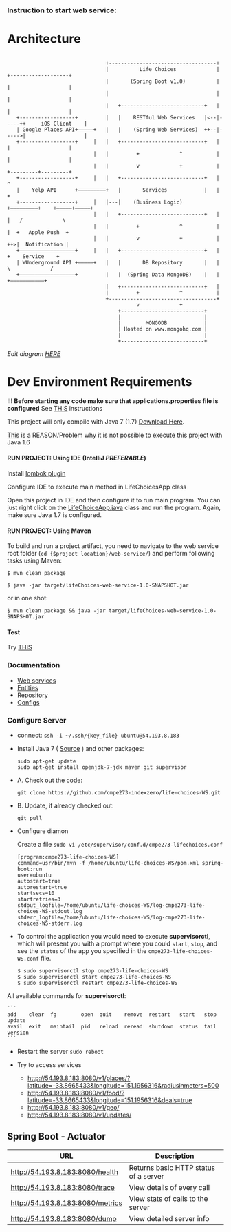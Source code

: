 ### Instruction to start web service:

Architecture
=============
```
   
                                +-----------------------------------+                           
                                |          Life Choices             |      +-------------------+
                                |       (Spring Boot v1.0)          |      |                   |
                                |                                   |      |                   |
                                |   +---------------------------+   |      |                   |
   +------------------+         |   |    RESTful Web Services   |<--|-----++     iOS Client    |
   | Google Places API+–––––+   |   |    (Spring Web Services)  ++--|----->|                   |
   +------------------+     |   |   +---------------------------+   |      |                   |
                            |   |         +             ^           |      |                   |
                            |   |         v             +           |      +---------+---------+
   +------------------+     |   |   +---------------------------+   |                ^          
   |    Yelp API      +–––––––––+   |       Services            |   |                +          
   +------------------+     |   |---|    (Business Logic)       +–––––––––+    +–––––+–––––+    
                            |   |   +---------------------------+   |     |   /             \   
                            |   |         +             ^           |     |  +   Apple Push  +  
                            |   |         v             +           |     ++>|  Notification |  
   +––––––––––––––––––+     |   |   +---------------------------+   |        +    Service    +  
   | WUnderground API +–––––+   |   |       DB Repository       |   |         \             /   
   +––––––––––––––––––+         |   |  (Spring Data MongoDB)    |   |          +–––––––––––+    
                                |   +---------------------------+   |                           
                                |         +             ^           |                           
                                +-----------------------------------+                           
                                          v             +                                       
                                    +---------------------------+                               
                                    |                           |                               
                                    |        MONGODB            |                               
                                    | Hosted on www.mongohq.com |                               
                                    |                           |                               
                                    +---------------------------+                               
```


*Edit diagram [HERE](http://www.asciiflow.com/#Draw916687349784866310/284750133)*

Dev Environment Requirements
=============================

!!! **Before starting any code make sure that applications.properties file is configured** See [THIS](https://github.com/cmpe273-indexzero/life-choices-WS/blob/master/src/main/resources/README.md) instructions

This project will only compile with Java 7 (1.7) [Download Here](http://www.oracle.com/technetwork/java/javase/downloads/jdk7-downloads-1880260.html).

[This](https://github.com/spring-projects/spring-boot/pull/497) is a REASON/Problem why it is not possible to execute this project with Java 1.6

#### RUN PROJECT: Using IDE (IntelliJ *PREFERABLE*)

Install [lombok plugin](http://plugins.jetbrains.com/plugin/6317)

Configure IDE to execute main method in LifeChoicesApp class

Open this project in IDE and then configure it to run main program. You can just right click on the [LifeChoiceApp.java](https://github.com/cmpe273-indexzero/life-choices-WS/blob/master/src/main/java/edu/sjsu/cmpe283/lifechoices/LifeChoicesApp.java) class and run the program. Again, make sure Java 1.7 is configured.

#### RUN PROJECT: Using Maven
To build and run a project artifact, you need to navigate to the web service root folder (`cd {$project location}/web-service/`) and perform following tasks using Maven:

`$ mvn clean package`

`$ java -jar target/lifeChoices-web-service-1.0-SNAPSHOT.jar`

or in one shot:

`$ mvn clean package && java -jar target/lifeChoices-web-service-1.0-SNAPSHOT.jar`


#### Test
Try [THIS](http://localhost:8080/v1/geo/)

### Documentation
- [Web services](https://github.com/cmpe273-indexzero/life-choices-WS/tree/master/src/main/java/edu/sjsu/cmpe283/lifechoices/webservices)
- [Entities](https://github.com/cmpe273-indexzero/life-choices-WS/tree/master/src/main/java/edu/sjsu/cmpe283/lifechoices/entities)
- [Repository](https://github.com/cmpe273-indexzero/life-choices-WS/tree/master/src/main/java/edu/sjsu/cmpe283/lifechoices/repositories)
- [Configs](https://github.com/cmpe273-indexzero/life-choices-WS/tree/master/src/main/java/edu/sjsu/cmpe283/lifechoices/config)


### Configure Server

- connect: `ssh -i ~/.ssh/{key_file} ubuntu@54.193.8.183`

- Install Java 7 ( [Source](http://stackoverflow.com/a/16263651/51230) ) and other packages:

    ```
    sudo apt-get update
    sudo apt-get install openjdk-7-jdk maven git supervisor
    ```

- A. Check out the code:
    ```
    git clone https://github.com/cmpe273-indexzero/life-choices-WS.git
    ```

- B. Update, if already checked out:
    ```
    git pull
    ```


- Configure diamon

    Create a file `sudo vi /etc/supervisor/conf.d/cmpe273-lifechoices.conf`

    ```
    [program:cmpe273-life-choices-WS]
    command=usr/bin/mvn -f /home/ubuntu/life-choices-WS/pom.xml spring-boot:run
    user=ubuntu
    autostart=true
    autorestart=true
    startsecs=10
    startretries=3
    stdout_logfile=/home/ubuntu/life-choices-WS/log-cmpe273-life-choices-WS-stdout.log
    stderr_logfile=/home/ubuntu/life-choices-WS/log-cmpe273-life-choices-WS-stderr.log
    ```

- To control the application you would need to execute **supervisorctl**, which will present
you with a prompt where you could `start`, `stop`, and see the `status` of the app you specified in the `cmpe273-life-choices-WS.conf` file.




    ```
    $ sudo supervisorctl stop cmpe273-life-choices-WS
    $ sudo supervisorctl start cmpe273-life-choices-WS
    $ sudo supervisorctl restart cmpe273-life-choices-WS

    ```
All available commands for **supervisorctl**:

    ```
    add    clear  fg        open  quit    remove  restart   start   stop  update
    avail  exit   maintail  pid   reload  reread  shutdown  status  tail  version
    ```



- Restart the server `sudo reboot`

- Try to access services

    - http://54.193.8.183:8080/v1/places/?latitude=-33.8665433&longitude=151.1956316&radiusinmeters=500
    - http://54.193.8.183:8080/v1/food/?latitude=-33.8665433&longitude=151.1956316&deals=true
    - http://54.193.8.183:8080/v1/geo/
    - http://54.193.8.183:8080/v1/updates/


Spring Boot - Actuator
----------------------

| URL                                   | Description       |
|---------------------------------------|-------------------|
| http://54.193.8.183:8080/health       | Returns basic HTTP status of a server                  |
| http://54.193.8.183:8080/trace        | View details of every call                  |
| http://54.193.8.183:8080/metrics      | View stats of calls to the server                 |
| http://54.193.8.183:8080/dump         | View detailed server info                  |



